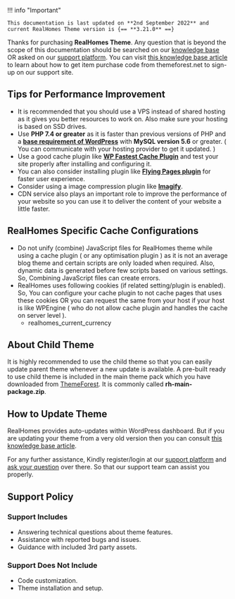 !!! info "Important"

    This documentation is last updated on **2nd September 2022** and current RealHomes Theme version is {== **3.21.0** ==}

Thanks for purchasing **RealHomes Theme**. Any question that is beyond the scope of this documentation should be searched on our <a target="_blank" href="https://support.inspirythemes.com/">knowledge base</a> OR asked on our <a target="_blank" href="https://support.inspirythemes.com/login-register/">support platform</a>. You can visit <a target="_blank" href="https://support.inspirythemes.com/knowledgebase/how-to-get-themeforest-item-purchase-code/">this knowledge base article</a> to learn about how to get item purchase code from themeforest.net to sign-up on our support site.



## Tips for Performance Improvement
* It is recommended that you should use a VPS instead of shared hosting as it gives you better resources to work on. Also make sure your hosting is based on SSD drives.
* Use **PHP 7.4 or greater** as it is faster than previous versions of PHP and a <strong><a href="https://wordpress.org/about/requirements/" target="_blank">base requirement of WordPress</a></strong> with **MySQL version 5.6** or greater. ( You can communicate with your hosting provider to get it updated. )
* Use a good cache plugin like <strong><a href="https://wordpress.org/plugins/wp-fastest-cache/" target="_blank">WP Fastest Cache Plugin</a></strong> and test your site properly after installing and configuring it. 
* You can also consider installing plugin like  <strong><a href="https://wordpress.org/plugins/flying-pages/" target="_blank">Flying Pages plugin</a></strong> for faster user experience.
* Consider using a image compression plugin like <strong><a href="https://wordpress.org/plugins/imagify/" target="_blank">Imagify</a></strong>.
* CDN service also plays an important role to improve the performance of your website so you can use it to deliver the content of your website a little faster.


## RealHomes Specific Cache Configurations

* Do not unify (combine) JavaScript files for RealHomes theme while using a cache plugin ( or any optimisation plugin ) as it is not an average blog theme and certain scripts are only loaded when required. Also, dynamic data is generated before few scripts based on various settings. So, Combining JavaScript files can create errors.
* RealHomes uses following cookies (if related setting/plugin is enabled). So, You can configure your cache plugin to not cache pages that uses these cookies OR you can request the same from your host if your host is like WPEngine ( who do not allow cache plugin and handles the cache on server level ).
    - realhomes_current_currency

## About Child Theme

It is highly recommended to use the child theme so that you can easily update parent theme whenever a new update is available. A pre-built ready to use child theme is included in the main theme pack which you have downloaded from <a target="_blank" href="https://themeforest.net/downloads">ThemeForest</a>. It is commonly called **rh-main-package.zip**.

## How to Update Theme
RealHomes provides auto-updates within WordPress dashboard. But if you are updating your theme from a very old version then you can consult <a target="_blank" href="https://support.inspirythemes.com/knowledgebase/how-to-update-realhomes-theme-to-the-latest-version/">this knowledge base article</a>.

For any further assistance, Kindly register/login at our <a target="_blank" href="https://support.inspirythemes.com/login-register/">support platform</a> and <a target="_blank" href="https://support.inspirythemes.com/ask-question/">ask your question</a> over there. So that our support team can assist you properly.

## Support Policy

### Support Includes

- Answering technical questions about theme features.
- Assistance with reported bugs and issues.
- Guidance with included 3rd party assets.

### Support Does Not Include

- Code customization.
- Theme installation and setup.